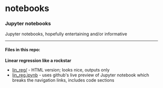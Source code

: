 # notebooks

### Jupyter notebooks

Jupyter notebooks, hopefully entertaining and/or informative

- - - -
#### Files in this repo:

**Linear regression like a rockstar**
* [lin_reg/](https://algrt-hm.github.io/notebooks/lin_reg/) - HTML version; looks nice, outputs only
* [lin_reg.ipynb](lin_reg/lin_reg.ipynb) - uses github's live preview of Jupyter notebook which breaks the navigation links, includes code sections
